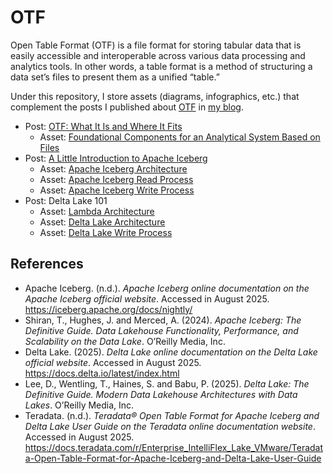 # OTF
Open Table Format (OTF) is a file format for storing tabular data that is easily accessible and interoperable across various data processing and analytics tools. In other words, a table format is a method of structuring a data set’s files to present them as a unified “table.”

Under this repository, I store assets (diagrams, infographics, etc.) that complement the posts I published about [OTF](https://celiamuriel.com/category/otf/) in [my blog](https://celiamuriel.com/).

* Post: [OTF: What It Is and Where It Fits](https://celiamuriel.com/otf-what-it-is-and-where-it-fits/)
  * Asset: [Foundational Components for an Analytical System Based on Files](https://github.com/CeliaMuriel/OTF/blob/main/Foundational%20Components%20for%20an%20Analytical%20System%20Based%20on%20Files.jpg)
* Post: [A Little Introduction to Apache Iceberg](https://celiamuriel.com/a-little-introduction-to-apache-iceberg/)
  * Asset: [Apache Iceberg Architecture](https://github.com/CeliaMuriel/OTF/blob/main/Apache%20Iceberg%20Architecture.jpg)
  * Asset: [Apache Iceberg Read Process](https://github.com/CeliaMuriel/OTF/blob/main/Apache%20Iceberg%20Read%20Process.jpg)
  * Asset: [Apache Iceberg Write Process](https://github.com/CeliaMuriel/OTF/blob/main/Apache%20Iceberg%20Write%20Process.jpg)
* Post: Delta Lake 101
  * Asset: [Lambda Architecture](https://github.com/CeliaMuriel/OTF/blob/main/Lambda%20Architecture.jpg)
  * Asset: [Delta Lake Architecture](https://github.com/CeliaMuriel/OTF/blob/main/Delta%20Lake%20Architecture.jpg)
  * Asset: [Delta Lake Write Process](https://github.com/CeliaMuriel/OTF/blob/main/Delta%20Lake%20Write%20Process.jpg)
## References
* Apache Iceberg. (n.d.). _Apache Iceberg online documentation on the Apache Iceberg official website_. Accessed in August 2025. https://iceberg.apache.org/docs/nightly/
* Shiran, T., Hughes, J. and Merced, A. (2024). _Apache Iceberg: The Definitive Guide. Data Lakehouse Functionality, Performance, and Scalability on the Data Lake_. O’Reilly Media, Inc.
* Delta Lake. (2025). _Delta Lake online documentation on the Delta Lake official website_. Accessed in August 2025. https://docs.delta.io/latest/index.html
* Lee, D., Wentling, T., Haines, S. and Babu, P. (2025). _Delta Lake: The Definitive Guide. Modern Data Lakehouse Architectures with Data Lakes_. O’Reilly Media, Inc.
* Teradata. (n.d.). _Teradata® Open Table Format for Apache Iceberg and Delta Lake User Guide on the Teradata online documentation website_. Accessed in August 2025. https://docs.teradata.com/r/Enterprise_IntelliFlex_Lake_VMware/Teradata-Open-Table-Format-for-Apache-Iceberg-and-Delta-Lake-User-Guide
